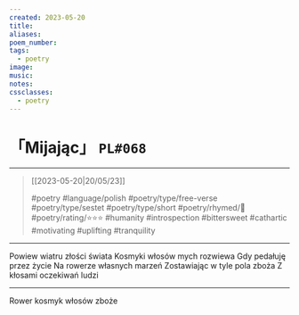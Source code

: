 ```yaml
---
created: 2023-05-20
title:
aliases:
poem_number:
tags:
  - poetry
image:
music:
notes:
cssclasses:
  - poetry
---
```

# 「Mijając」 `PL#068`

---

> [[2023-05-20|20/05/23]]
> 
> #poetry 
> #language/polish 
> #poetry/type/free-verse #poetry/type/sestet #poetry/type/short 
> #poetry/rhymed/🔴 
> #poetry/rating/⭐⭐⭐ 
> #humanity #introspection #bittersweet #cathartic #motivating #uplifting #tranquility 

---

Powiew wiatru złości świata
Kosmyki włosów mych rozwiewa
Gdy pedałuję przez życie
Na rowerze własnych marzeń
Zostawiając w tyle pola zboża
Z kłosami oczekiwań ludzi

---

Rower kosmyk włosów zboże